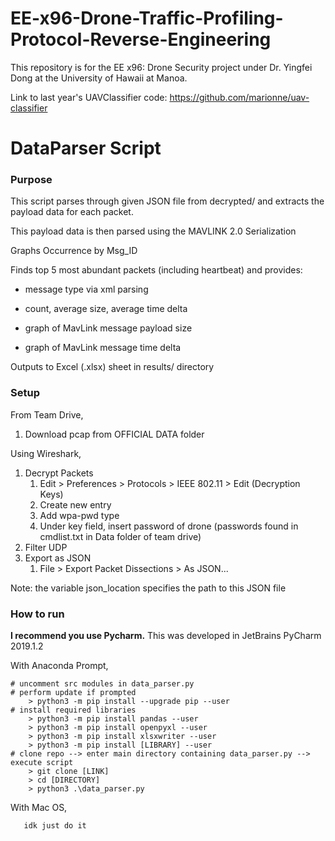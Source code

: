 # EE-x96-Drone-Traffic-Profiling-Protocol-Reverse-Engineering
This repository is for the EE x96: Drone Security project under Dr. Yingfei Dong at the University of Hawaii at Manoa. 

Link to last year's UAVClassifier code: https://github.com/marionne/uav-classifier


# DataParser Script
### Purpose
This script parses through given JSON file from decrypted/ and extracts the payload data for each packet.
  
This payload data is then parsed using the MAVLINK 2.0 Serialization

Graphs Occurrence by Msg_ID

Finds top 5 most abundant packets (including heartbeat) and provides:

 - message type via xml parsing

 - count, average size, average time delta

 - graph of MavLink message payload size

 - graph of MavLink message time delta

Outputs to Excel (.xlsx) sheet in results/ directory

### Setup
From Team Drive,
  1) Download pcap from OFFICIAL DATA folder 

Using Wireshark,
   1) Decrypt Packets 
      1) Edit > Preferences > Protocols > IEEE 802.11 > Edit (Decryption Keys)
      2) Create new entry
      3) Add wpa-pwd type   
      4) Under key field, insert password of drone (passwords found in cmdlist.txt in Data folder of team drive)
   2) Filter UDP
   3) Export as JSON
      1) File > Export Packet Dissections > As JSON...

Note: the variable json_location specifies the path to this JSON file


### How to run
**I recommend you use Pycharm.** This was developed in JetBrains PyCharm 2019.1.2

With Anaconda Prompt,
```
# uncomment src modules in data_parser.py
# perform update if prompted
    > python3 -m pip install --upgrade pip --user
# install required libraries
    > python3 -m pip install pandas --user
    > python3 -m pip install openpyxl --user
    > python3 -m pip install xlsxwriter --user
    > python3 -m pip install [LIBRARY] --user
# clone repo --> enter main directory containing data_parser.py --> execute script
    > git clone [LINK]
    > cd [DIRECTORY]
    > python3 .\data_parser.py
``` 

With Mac OS,

       idk just do it




